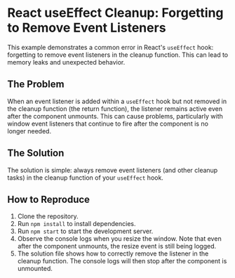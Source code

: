# React useEffect Cleanup: Forgetting to Remove Event Listeners

This example demonstrates a common error in React's `useEffect` hook: forgetting to remove event listeners in the cleanup function.  This can lead to memory leaks and unexpected behavior.

## The Problem

When an event listener is added within a `useEffect` hook but not removed in the cleanup function (the return function), the listener remains active even after the component unmounts.  This can cause problems, particularly with window event listeners that continue to fire after the component is no longer needed. 

## The Solution

The solution is simple: always remove event listeners (and other cleanup tasks) in the cleanup function of your `useEffect` hook.

## How to Reproduce

1. Clone the repository.
2. Run `npm install` to install dependencies.
3. Run `npm start` to start the development server.
4. Observe the console logs when you resize the window.  Note that even after the component unmounts, the resize event is still being logged. 
5. The solution file shows how to correctly remove the listener in the cleanup function. The console logs will then stop after the component is unmounted.

